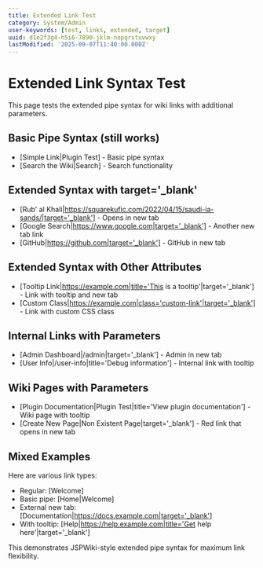 ```yaml
---
title: Extended Link Test
category: System/Admin
user-keywords: [test, links, extended, target]
uuid: d1e2f3g4-h5i6-7890-jklm-nopqrstuvwxy
lastModified: '2025-09-07T11:40:00.000Z'
---
```


# Extended Link Syntax Test

This page tests the extended pipe syntax for wiki links with additional parameters.

## Basic Pipe Syntax (still works)
* [Simple Link|Plugin Test] - Basic pipe syntax
* [Search the Wiki|Search] - Search functionality

## Extended Syntax with target='_blank'
* [Rub' al Khali|https://squarekufic.com/2022/04/15/saudi-ia-sands/|target='_blank'] - Opens in new tab
* [Google Search|https://www.google.com|target='_blank'] - Another new tab link
* [GitHub|https://github.com|target='_blank'] - GitHub in new tab

## Extended Syntax with Other Attributes
* [Tooltip Link|https://example.com|title='This is a tooltip'|target='_blank'] - Link with tooltip and new tab
* [Custom Class|https://example.com|class='custom-link'|target='_blank'] - Link with custom CSS class

## Internal Links with Parameters
* [Admin Dashboard|/admin|target='_blank'] - Admin in new tab
* [User Info|/user-info|title='Debug information'] - Internal link with tooltip

## Wiki Pages with Parameters
* [Plugin Documentation|Plugin Test|title='View plugin documentation'] - Wiki page with tooltip
* [Create New Page|Non Existent Page|target='_blank'] - Red link that opens in new tab

## Mixed Examples
Here are various link types:
- Regular: [Welcome]
- Basic pipe: [Home|Welcome]  
- External new tab: [Documentation|https://docs.example.com|target='_blank']
- With tooltip: [Help|https://help.example.com|title='Get help here'|target='_blank']

This demonstrates JSPWiki-style extended pipe syntax for maximum link flexibility.
